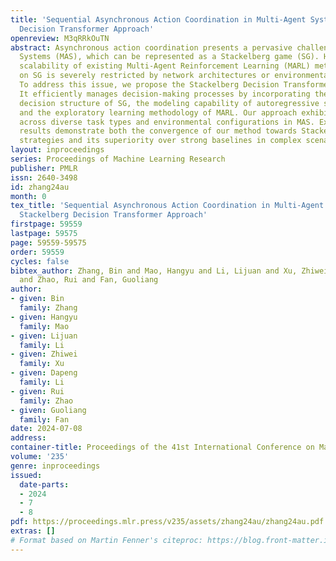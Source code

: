 ```yaml
---
title: 'Sequential Asynchronous Action Coordination in Multi-Agent Systems: A Stackelberg
  Decision Transformer Approach'
openreview: M3qRRkOuTN
abstract: Asynchronous action coordination presents a pervasive challenge in Multi-Agent
  Systems (MAS), which can be represented as a Stackelberg game (SG). However, the
  scalability of existing Multi-Agent Reinforcement Learning (MARL) methods based
  on SG is severely restricted by network architectures or environmental settings.
  To address this issue, we propose the Stackelberg Decision Transformer (STEER).
  It efficiently manages decision-making processes by incorporating the hierarchical
  decision structure of SG, the modeling capability of autoregressive sequence models,
  and the exploratory learning methodology of MARL. Our approach exhibits broad applicability
  across diverse task types and environmental configurations in MAS. Experimental
  results demonstrate both the convergence of our method towards Stackelberg equilibrium
  strategies and its superiority over strong baselines in complex scenarios.
layout: inproceedings
series: Proceedings of Machine Learning Research
publisher: PMLR
issn: 2640-3498
id: zhang24au
month: 0
tex_title: 'Sequential Asynchronous Action Coordination in Multi-Agent Systems: A
  Stackelberg Decision Transformer Approach'
firstpage: 59559
lastpage: 59575
page: 59559-59575
order: 59559
cycles: false
bibtex_author: Zhang, Bin and Mao, Hangyu and Li, Lijuan and Xu, Zhiwei and Li, Dapeng
  and Zhao, Rui and Fan, Guoliang
author:
- given: Bin
  family: Zhang
- given: Hangyu
  family: Mao
- given: Lijuan
  family: Li
- given: Zhiwei
  family: Xu
- given: Dapeng
  family: Li
- given: Rui
  family: Zhao
- given: Guoliang
  family: Fan
date: 2024-07-08
address:
container-title: Proceedings of the 41st International Conference on Machine Learning
volume: '235'
genre: inproceedings
issued:
  date-parts:
  - 2024
  - 7
  - 8
pdf: https://proceedings.mlr.press/v235/assets/zhang24au/zhang24au.pdf
extras: []
# Format based on Martin Fenner's citeproc: https://blog.front-matter.io/posts/citeproc-yaml-for-bibliographies/
---
```

